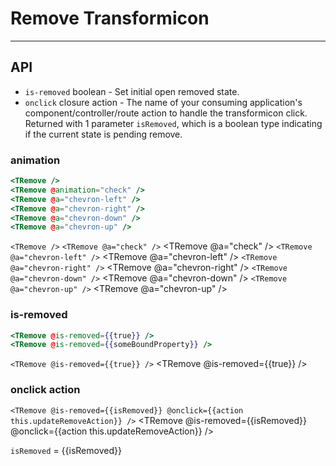 # Remove Transformicon
---
## API
  * `is-removed` boolean - Set initial open removed state.
  * `onclick` closure action - The name of your consuming application's component/controller/route action to handle the transformicon click. Returned with 1 parameter `isRemoved`, which is a boolean type indicating if the current state is pending remove.

### animation
```handlebars
<TRemove />
<TRemove @animation="check" />
<TRemove @a="chevron-left" />
<TRemove @a="chevron-right" />
<TRemove @a="chevron-down" />
<TRemove @a="chevron-up" />
```
`<TRemove />` <TRemove />
`<TRemove @a="check" />` <TRemove @a="check" />
`<TRemove @a="chevron-left" />` <TRemove @a="chevron-left" />
`<TRemove @a="chevron-right" />` <TRemove @a="chevron-right" />
`<TRemove @a="chevron-down" />` <TRemove @a="chevron-down" />
`<TRemove @a="chevron-up" />` <TRemove @a="chevron-up" />

### is-removed
```handlebars
<TRemove @is-removed={{true}} />
<TRemove @is-removed={{someBoundProperty}} />
```
`<TRemove @is-removed={{true}} />` <TRemove @is-removed={{true}} />

### onclick action
`<TRemove @is-removed={{isRemoved}} @onclick={{action this.updateRemoveAction}} />` <TRemove @is-removed={{isRemoved}} @onclick={{action this.updateRemoveAction}} />

`isRemoved` = {{isRemoved}}
